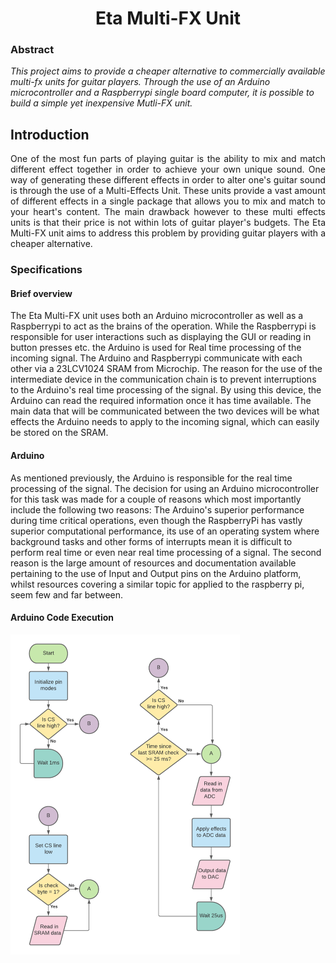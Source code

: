 <h1 style="text-align:center">Eta Multi-FX Unit</h1>

### Abstract

*This project aims to provide a cheaper alternative to commercially available multi-fx units for guitar players. Through the use of an Arduino microcontroller and a Raspberrypi single board computer, it is possible to build a simple yet inexpensive Mutli-FX unit.*



## Introduction

<div style="text-align: justify">One of the most fun parts of playing guitar is the ability to mix and match different effect together in order to achieve your own unique sound. One way of  generating these different effects in order to alter one's guitar sound is through the use of a Multi-Effects Unit. These units provide a vast amount of different effects in a single package that allows you to mix and match to your heart's content. The main drawback however to these multi effects units is that their price is not within lots of guitar player's budgets. The Eta Multi-FX unit aims to address this problem by providing guitar players with a cheaper alternative.</div>



### Specifications



#### Brief overview

The Eta Multi-FX unit uses both an Arduino microcontroller as well as a Raspberrypi to act as the brains of the operation. While the Raspberrypi is responsible for user interactions such as displaying the GUI or reading in button presses etc. the Arduino is used for Real time processing of the incoming signal. The Arduino and Raspberrypi communicate with each other via a 23LCV1024 SRAM from Microchip. The reason for the use of the intermediate device in the communication chain is to prevent interruptions to the Arduino's real time processing of the signal. By using this device, the Arduino can read the required information once it has time available. The main data that will be communicated between the two devices will be what effects the Arduino needs to apply to the incoming signal, which can easily be stored on the SRAM.



#### Arduino

As mentioned previously, the Arduino is responsible for the real time processing of the signal. The decision for using an Arduino microcontroller for this task was made for a couple of reasons which most importantly include the following two reasons: The Arduino's superior performance during time critical operations, even though the RaspberryPi has vastly superior computational performance, its use of an operating system where background tasks and other forms of interrupts mean it is difficult to perform real time or even near real time processing of a signal. The second reason is the large amount of resources and documentation available pertaining to the use of Input and Output pins on the Arduino platform, whilst resources covering a similar topic for applied to the raspberry pi, seem few and far between.



#### Arduino Code Execution

<img src="Documentation\Images\Arduino_Code_Execution.png" style="zoom:50%;" />